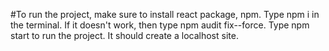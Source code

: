 #To run the project, make sure to install react package, npm. Type npm i in the terminal. If it doesn't work, then type npm audit fix--force. Type npm start to run the project. It should create a localhost site.


